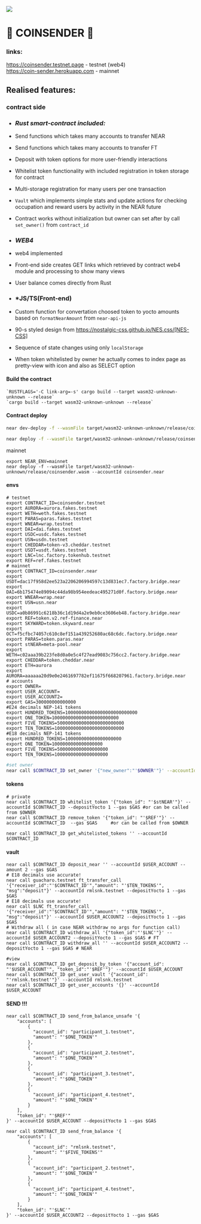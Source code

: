 ![](./contract/common/assets/coinsender_logo.png)

# 💸 COINSENDER 💸 
### links:
https://coinsender.testnet.page - testnet (web4)  
https://coin-sender.herokuapp.com - mainnet

## Realised features:
### contract side
- ### *Rust smart-contract included:*
- Send functions which takes many accounts to transfer NEAR
- Send functions which takes many accounts to transfer FT
- Deposit with token options for more user-friendly interactions
- Whitelist token functionality with included registration in token storage for contract
- Multi-storage registration for many users per one transaction
- ```Vault``` which implements simple stats and update actions for checking occupation and reward users by activity in the NEAR future
- Contract works without initialization but owner can set after by call ```set_owner()``` from ```contract_id```

- ### *WEB4*
- web4 implemented
- Front-end side creates GET links which retrieved by contract web4 module and processing to show many views
- User balance comes directly from Rust

- ### *JS/TS(Front-end)
- Custom function for convertation choosed token to yocto amounts based on ```formatNearAmount``` from ```near-api-js```
- 90-s styled design from https://nostalgic-css.github.io/NES.css/[NES-CSS]
- Sequence of state changes using only ```localStorage```
- When token whitelisted by owner he actually comes to index page as pretty-view with icon and also as SELECT option

#### Build the contract

    `RUSTFLAGS='-C link-arg=-s' cargo build --target wasm32-unknown-unknown --release`
    `cargo build --target wasm32-unknown-unknown --release`

#### Contract deploy

```bash
near dev-deploy -f --wasmFile target/wasm32-unknown-unknown/release/coinsender.wasm

near deploy -f --wasmFile target/wasm32-unknown-unknown/release/coinsender.wasm --accountId coinsender.testnet
```
mainnet
```
export NEAR_ENV=mainnet
near deploy -f --wasmFile target/wasm32-unknown-unknown/release/coinsender.wasm --accountId coinsender.near
```
#### envs

```shell
# testnet
export CONTRACT_ID=coinsender.testnet
export AURORA=aurora.fakes.testnet
export WETH=weth.fakes.testnet
export PARAS=paras.fakes.testnet
export WNEAR=wrap.testnet
export DAI=dai.fakes.testnet
export USDC=usdc.fakes.testnet
export USN=usdn.testnet
export CHEDDAR=token-v3.cheddar.testnet
export USDT=usdt.fakes.testnet
export LNC=lnc.factory.tokenhub.testnet
export REF=ref.fakes.testnet
# mainnet
export CONTRACT_ID=coinsender.near
export USDT=dac17f958d2ee523a2206206994597c13d831ec7.factory.bridge.near
export DAI=6b175474e89094c44da98b954eedeac495271d0f.factory.bridge.near
export WNEAR=wrap.near
export USN=usn.near
export USDC=a0b86991c6218b36c1d19d4a2e9eb0ce3606eb48.factory.bridge.near
export REF=token.v2.ref-finance.near
export SKYWARD=token.skyward.near	
export OCT=f5cfbc74057c610c8ef151a439252680ac68c6dc.factory.bridge.near
export PARAS=token.paras.near
export stNEAR=meta-pool.near	
export WETH=c02aaa39b223fe8d0a0e5c4f27ead9083c756cc2.factory.bridge.near
export CHEDDAR=token.cheddar.near	
export ETH=aurora
export AURORA=aaaaaa20d9e0e2461697782ef11675f668207961.factory.bridge.near
# accounts
export OWNER=
export USER_ACCOUNT=
export USER_ACCOUNT2=
export GAS=300000000000000
#E24 decimals NEP-141 tokens
export HUNDRED_TOKENS=100000000000000000000000000
export ONE_TOKEN=1000000000000000000000000
export FIVE_TOKENS=5000000000000000000000000
export TEN_TOKENS=10000000000000000000000000
#E18 decimals NEP-141 tokens
export HUNDRED_TOKENS=100000000000000000000
export ONE_TOKEN=1000000000000000000
export FIVE_TOKENS=5000000000000000000
export TEN_TOKENS=10000000000000000000
```
```sh
#set owner
near call $CONTRACT_ID set_owner '{"new_owner":"'$OWNER'"}' --accountId $CONTRACT_ID --gas $GAS --depositYocto 1
```

#### tokens
```shell
# private
near call $CONTRACT_ID whitelist_token '{"token_id": "'$stNEAR'"}' --accountId $CONTRACT_ID --depositYocto 1 --gas $GAS #or can be called from $OWNER
near call $CONTRACT_ID remove_token '{"token_id": "'$REF'"}' --accountId $CONTRACT_ID  --gas $GAS     #or can be called from $OWNER

near call $CONTRACT_ID get_whitelisted_tokens '' --accountId $CONTRACT_ID
```
#### vault
```shell
near call $CONTRACT_ID deposit_near '' --accountId $USER_ACCOUNT --amount 2 --gas $GAS
# E18 decimals use accurate!
near call guacharo.testnet ft_transfer_call '{"receiver_id":"'$CONTRACT_ID'","amount": "'$TEN_TOKENS'", "msg":"deposit"}' --accountId rmlsnk.testnet --depositYocto 1 --gas $GAS
# E18 decimals use accurate!
near call $LNC ft_transfer_call '{"receiver_id":"'$CONTRACT_ID'","amount": "'$TEN_TOKENS'", "msg":"deposit"}' --accountId $USER_ACCOUNT2 --depositYocto 1 --gas $GAS
# Withdraw all ( in case NEAR withdraw no args for function call)
near call $CONTRACT_ID withdraw_all '{"token_id":"'$LNC'"}' --accountId $USER_ACCOUNT2 --depositYocto 1 --gas $GAS # FT
near call $CONTRACT_ID withdraw_all '' --accountId $USER_ACCOUNT2 --depositYocto 1 --gas $GAS # NEAR

#view
near call $CONTRACT_ID get_deposit_by_token '{"account_id": "'$USER_ACCOUNT'", "token_id":"'$REF'"}' --accountId $USER_ACCOUNT
near call $CONTRACT_ID get_user_vault '{"account_id": "'rmlsnk.testnet'"}' --accountId rmlsnk.testnet
near call $CONTRACT_ID get_user_accounts '{}' --accountId $USER_ACCOUNT
```
#### SEND !!!
```shell
near call $CONTRACT_ID send_from_balance_unsafe '{
    "accounts": [
        {
          "account_id": "participant_1.testnet",
          "amount": "'$ONE_TOKEN'"
        },
        {
          "account_id": "participant_2.testnet",
          "amount": "'$ONE_TOKEN'"
        },
        {
          "account_id": "participant_3.testnet",
          "amount": "'$ONE_TOKEN'"
        },
        {
          "account_id": "participant_4.testnet",
          "amount": "'$ONE_TOKEN'"
        }
    ],
    "token_id": "'$REF'"
}' --accountId $USER_ACCOUNT --depositYocto 1 --gas $GAS

near call $CONTRACT_ID send_from_balance '{
    "accounts": [
        {
          "account_id": "rmlsnk.testnet",
          "amount": "'$FIVE_TOKENS'"
        },
        {
          "account_id": "participant_2.testnet",
          "amount": "'$ONE_TOKEN'"
        },
        {
          "account_id": "participant_4.testnet",
          "amount": "'$ONE_TOKEN'"
        }
    ],
    "token_id": "'$LNC'"
}' --accountId $USER_ACCOUNT2 --depositYocto 1 --gas $GAS

```
